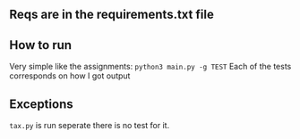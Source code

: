 ## Reqs are in the requirements.txt file

## How to run
Very simple like the assignments: `python3 main.py -g TEST`
Each of the tests corresponds on how I got output

## Exceptions
`tax.py` is run seperate there is no test for it.